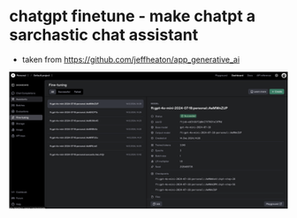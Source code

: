 # chatgpt finetune - make chatpt a sarchastic chat assistant
- taken from https://github.com/jeffheaton/app_generative_ai

![chatgpt finetune](/finetune.png?raw=true "chatgpt finetune")
